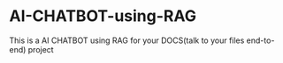 # AI-CHATBOT-using-RAG
This is a AI CHATBOT using RAG for your DOCS(talk to your files end-to-end) project

